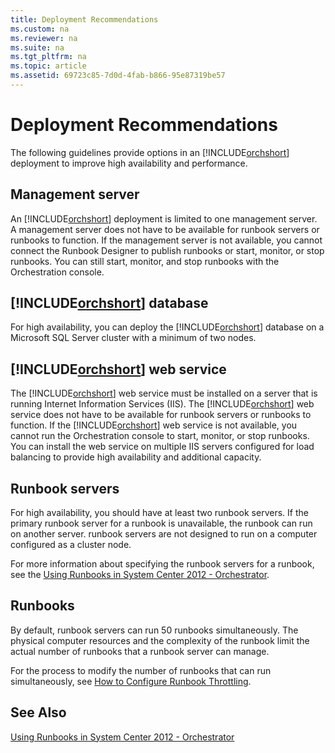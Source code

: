 ```yaml
---
title: Deployment Recommendations
ms.custom: na
ms.reviewer: na
ms.suite: na
ms.tgt_pltfrm: na
ms.topic: article
ms.assetid: 69723c85-7d0d-4fab-b866-95e87319be57
---
```

# Deployment Recommendations
The following guidelines provide options in an [!INCLUDE[orchshort](../Token/orchshort_md.md)] deployment to improve high availability and performance.

## Management server
An [!INCLUDE[orchshort](../Token/orchshort_md.md)] deployment is limited to one management server. A management server does not have to be available for runbook servers or runbooks to function. If the management server is not available, you cannot connect the Runbook Designer to publish runbooks or start, monitor, or stop runbooks. You can still start, monitor, and stop runbooks with the Orchestration console.

## [!INCLUDE[orchshort](../Token/orchshort_md.md)] database
For high availability, you can deploy the [!INCLUDE[orchshort](../Token/orchshort_md.md)] database on a Microsoft SQL Server cluster with a minimum of two nodes.

## [!INCLUDE[orchshort](../Token/orchshort_md.md)] web service
The [!INCLUDE[orchshort](../Token/orchshort_md.md)] web service must be installed on a server that is running Internet Information Services \(IIS\). The [!INCLUDE[orchshort](../Token/orchshort_md.md)] web service does not have to be available for runbook servers or runbooks to function. If the [!INCLUDE[orchshort](../Token/orchshort_md.md)] web service is not available, you cannot run the Orchestration console to start, monitor, or stop runbooks. You can install the web service on multiple IIS servers configured for load balancing to provide high availability and additional capacity.

## Runbook servers
For high availability, you should have at least two runbook servers. If the primary runbook server for a runbook is unavailable, the runbook can run on another server. runbook servers are not designed to run on a computer configured as a cluster node.

For more information about specifying the runbook servers for a runbook, see the [Using Runbooks in System Center 2012 - Orchestrator](../Topic/Using-Runbooks-in-System-Center-2012---Orchestrator.md).

## Runbooks
By default, runbook servers can run 50 runbooks simultaneously. The physical computer resources and the complexity of the runbook limit the actual number of runbooks that a runbook server can manage.

For the process to modify the number of runbooks that can run simultaneously, see [How to Configure Runbook Throttling](../Topic/How-to-Configure-Runbook-Throttling.md).

## See Also
[Using Runbooks in System Center 2012 - Orchestrator](../Topic/Using-Runbooks-in-System-Center-2012---Orchestrator.md)

